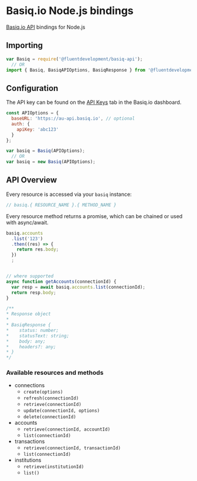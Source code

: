 # Basiq.io Node.js bindings
[Basiq.io API][bio-api] bindings for Node.js

[bio-api]: https://basiq.io/api/

## Importing

```javascript
var Basiq = require('@fluentdevelopment/basiq-api');
  // OR
import { Basiq, BasiqAPIOptions, BasiqResponse } from '@fluentdevelopment/basiq-api';
```

## Configuration

The API key can be found on the [API Keys][dashboard] tab in the Basiq.io dashboard.

[dashboard]: https://dashboard.basiq.io/

```javascript
const APIOptions = {
  baseURL: 'https://au-api.basiq.io', // optional
  auth: {
    apiKey: 'abc123'
  }
};

var basiq = Basiq(APIOptions);
  // OR
var basiq = new Basiq(APIOptions);
```

## API Overview

Every resource is accessed via your `basiq` instance:

```javascript
// basiq.{ RESOURCE_NAME }.{ METHOD_NAME }
```

Every resource method returns a promise, which can be chained or used with async/await.

```javascript
basiq.accounts
  .list('123')
  .then((res) => {
    return res.body;
  })
  ;


// where supported
async function getAccounts(connectionId) {
  var resp = await basiq.accounts.list(connectionId);
  return resp.body;
}

/**
* Response object
*
* BasiqResponse {
*    status: number;
*    statusText: string;
*    body: any;
*    headers?: any;
* }
*/

```

### Available resources and methods

* connections
    * `create(options)`
    * `refresh(connectionId)`
    * `retrieve(connectionId)`
    * `update(connectionId, options)`
    * `delete(connectionId)`
* accounts
    * `retrieve(connectionId, accountId)`
    * `list(connectionId)`
* transactions
    * `retrieve(connectionId, transactionId)`
    * `list(connectionId)`
* institutions
    * `retrieve(institutionId)`
    * `list()`